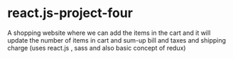 # react.js-project-four
A shopping website where we can add the items in the cart and it will update the number of items in cart and sum-up  bill and taxes and shipping charge (uses react.js , sass and also basic concept of redux) 
